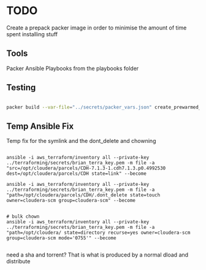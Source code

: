 # TODO

Create a prepack packer image in order to minimise the amount of time spent installing stuff

## Tools

Packer
Ansible Playbooks from the playbooks folder

## Testing

```bash

packer build --var-file="../secrets/packer_vars.json" create_prewarmed_image.json

```

## Temp Ansible Fix

Temp fix for the symlink and the dont_delete and chowning

```{bash}

ansible -i aws_terraform/inventory all --private-key ../terraforming/secrets/brian_terra_key.pem -m file -a "src=/opt/cloudera/parcels/CDH-7.1.3-1.cdh7.1.3.p0.4992530 dest=/opt/cloudera/parcels/CDH state=link" --become

ansible -i aws_terraform/inventory all --private-key ../terraforming/secrets/brian_terra_key.pem -m file -a "path=/opt/cloudera/parcels/CDH/.dont_delete state=touch owner=cloudera-scm group=cloudera-scm" --become


# bulk chown
ansible -i aws_terraform/inventory all --private-key ../terraforming/secrets/brian_terra_key.pem -m file -a "path=/opt/cloudera/ state=directory recurse=yes owner=cloudera-scm group=cloudera-scm mode='0755'" --become


```

need a sha and torrent?
That is what is produced by a normal dload and distribute